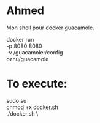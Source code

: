 # Ahmed
Mon shell pour docker guacamole.

docker run \
  -p 8080:8080 \
  -v /guacamole:/config \
  oznu/guacamole

# To execute:

sudo su \
chmod +x docker.sh \
./docker.sh \
